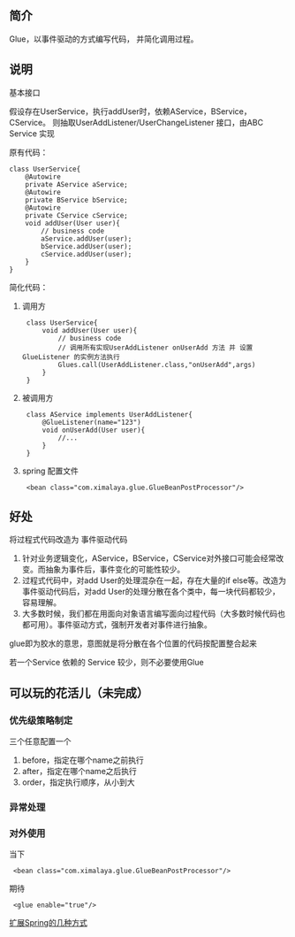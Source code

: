 ## 简介

Glue，以事件驱动的方式编写代码， 并简化调用过程。

## 说明

基本接口

假设存在UserService，执行addUser时，依赖AService，BService，CService。
则抽取UserAddListener/UserChangeListener 接口，由ABC Service 实现


原有代码：

    class UserService{
        @Autowire
        private AService aService;
        @Autowire
        private BService bService;
        @Autowire
        private CService cService;
        void addUser(User user){
            // business code
            aService.addUser(user);
            bService.addUser(user);
            cService.addUser(user);
        }
    }


简化代码：


1. 调用方


        class UserService{
            void addUser(User user){
                // business code
                // 调用所有实现UserAddListener onUserAdd 方法 并 设置 GlueListener 的实例方法执行
                Glues.call(UserAddListener.class,"onUserAdd",args)
            }
        }

2. 被调用方

        class AService implements UserAddListener{
            @GlueListener(name="123")
            void onUserAdd(User user){
                //...
            }
        }

3. spring 配置文件

        <bean class="com.ximalaya.glue.GlueBeanPostProcessor"/>


## 好处

将过程式代码改造为 事件驱动代码

1. 针对业务逻辑变化，AService，BService，CService对外接口可能会经常改变。而抽象为事件后，事件变化的可能性较少。
2. 过程式代码中，对add User的处理混杂在一起，存在大量的if else等。改造为事件驱动代码后，对add User的处理分散在各个类中，每一块代码都较少， 容易理解。
3. 大多数时候，我们都在用面向对象语言编写面向过程代码（大多数时候代码也都可用）。事件驱动方式，强制开发者对事件进行抽象。

glue即为胶水的意思，意图就是将分散在各个位置的代码按配置整合起来

若一个Service 依赖的 Service 较少，则不必要使用Glue

## 可以玩的花活儿（未完成）

### 优先级策略制定

三个任意配置一个

1. before，指定在哪个name之前执行
2. after，指定在哪个name之后执行
3. order，指定执行顺序，从小到大

### 异常处理

### 对外使用

当下

     <bean class="com.ximalaya.glue.GlueBeanPostProcessor"/>

期待

     <glue enable="true"/>

[扩展Spring的几种方式](http://nobodyiam.com/2017/02/26/several-ways-to-extend-spring/)